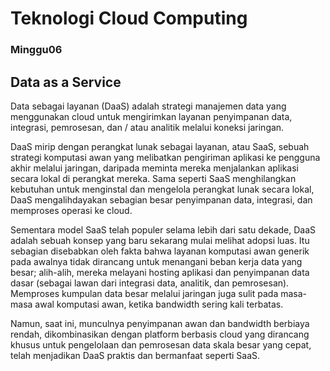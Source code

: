 # Teknologi Cloud Computing 
### Minggu06

## Data as a Service
Data sebagai layanan (DaaS) adalah strategi manajemen data yang menggunakan cloud untuk mengirimkan layanan penyimpanan data, integrasi, pemrosesan, dan / atau analitik melalui koneksi jaringan.

DaaS mirip dengan perangkat lunak sebagai layanan, atau SaaS, sebuah strategi komputasi awan yang melibatkan pengiriman aplikasi ke pengguna akhir melalui jaringan, daripada meminta mereka menjalankan aplikasi secara lokal di perangkat mereka. Sama seperti SaaS menghilangkan kebutuhan untuk menginstal dan mengelola perangkat lunak secara lokal, DaaS mengalihdayakan sebagian besar penyimpanan data, integrasi, dan memproses operasi ke cloud.

Sementara model SaaS telah populer selama lebih dari satu dekade, DaaS adalah sebuah konsep yang baru sekarang mulai melihat adopsi luas. Itu sebagian disebabkan oleh fakta bahwa layanan komputasi awan generik pada awalnya tidak dirancang untuk menangani beban kerja data yang besar; alih-alih, mereka melayani hosting aplikasi dan penyimpanan data dasar (sebagai lawan dari integrasi data, analitik, dan pemrosesan). Memproses kumpulan data besar melalui jaringan juga sulit pada masa-masa awal komputasi awan, ketika bandwidth sering kali terbatas.

Namun, saat ini, munculnya penyimpanan awan dan bandwidth berbiaya rendah, dikombinasikan dengan platform berbasis cloud yang dirancang khusus untuk pengelolaan dan pemrosesan data skala besar yang cepat, telah menjadikan DaaS praktis dan bermanfaat seperti SaaS.